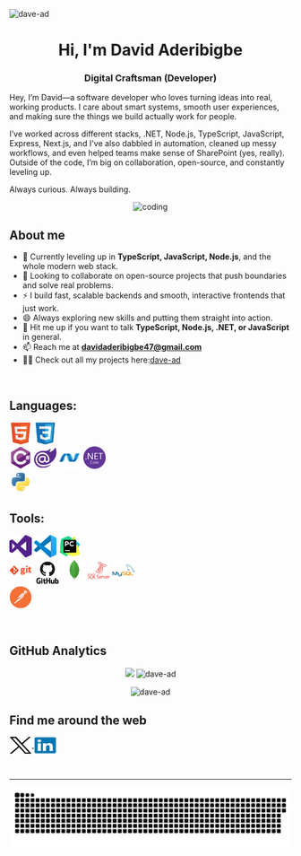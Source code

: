 <p align="left">
	<img src="https://komarev.com/ghpvc/?username=dave-ad&label=Profile%20views&color=0e75b6&style=flat" alt="dave-ad" />
</p>

<h1 align="center">Hi, I'm David Aderibigbe</h1>
<h3 align="center">Digital Craftsman (Developer)</h3>
<P>
	Hey, I’m David—a software developer who loves turning ideas into real, working products.
I care about smart systems, smooth user experiences, and making sure the things we build actually work for people.

I’ve worked across different stacks, .NET, Node.js, TypeScript, JavaScript, Express, Next.js, and I've also dabbled in automation, cleaned up messy workflows, and even helped teams make sense of SharePoint (yes, really).
Outside of the code, I’m big on collaboration, open-source, and constantly leveling up.

Always curious. Always building.
</P>
<p align="center"> <img alt="coding" width="400" src="https://media.tenor.com/GfSX-u7VGM4AAAAC/coding.gif"> </p>

## **About me**

<!-- - 🔭 I’m currently working on **#30DaysOfPython**. -->
- 🌱 Currently leveling up in **TypeScript, JavaScript, Node.js**, and the whole modern web stack.
- 👯 Looking to collaborate on open-source projects that push boundaries and solve real problems.
- ⚡ I build fast, scalable backends and smooth, interactive frontends that just work.
- 😄 Always exploring new skills and putting them straight into action.
- 💬 Hit me up if you want to talk **TypeScript, Node.js, .NET, or JavaScript** in general.
- 📫 Reach me at **davidaderibigbe47@gmail.com**
- 👨‍💻 Check out all my projects here:[dave-ad](https://github.com/dave-ad)
<!-- - 💻 Passionate about crafting interactive, user-friendly websites. -->
<!-- - ⚡ Fun fact I also love to listen to music while coding. -->
</br>


<!-- Languages -->
## **Languages:**
<p align="left">
	<img src="https://github.com/devicons/devicon/blob/master/icons/html5/html5-original.svg" alt="html5" width="40" height="40"/>
	<img src="https://github.com/devicons/devicon/blob/master/icons/css3/css3-original.svg" alt="css3" width="40" height="40"/> 
	<br/>
	<img src="https://github.com/devicons/devicon/blob/master/icons/csharp/csharp-original.svg" alt="csharp" width="40" height="40"/>
	<img src="https://github.com/devicons/devicon/blob/master/icons/blazor/blazor-original.svg" alt="css3" width="40" height="40"/>
	<img src="https://github.com/devicons/devicon/blob/master/icons/dot-net/dot-net-original.svg" alt="css3" width="40" height="40"/>
	<img src="https://github.com/devicons/devicon/blob/master/icons/dotnetcore/dotnetcore-original.svg" alt="css3" width="40" height="40"/> 
	<br/>
	<img src="https://github.com/devicons/devicon/blob/master/icons/python/python-original.svg" alt="python" width="40" height="40"/>
	<!-- <img src="https://cdn.worldvectorlogo.com/logos/django.svg" alt="django" width="40" height="40"/> -->
	<!-- <img src="https://www.vectorlogo.zone/logos/pocoo_flask/pocoo_flask-icon.svg" alt="flask" width="40" height="40"/> -->
</p>
  
<!-- Tools -->
## **Tools:**
<p align="left">
	<img src="https://github.com/devicons/devicon/blob/master/icons/visualstudio/visualstudio-plain.svg" alt="Visual Studio" width="40" height="40"/>
	<img src="https://github.com/devicons/devicon/blob/master/icons/vscode/vscode-original.svg" alt="Visual Studio Code" width="40" height="40"/>
	<img src="https://github.com/devicons/devicon/blob/master/icons/pycharm/pycharm-original.svg" alt="jetbrains_pycharm" width="40" height="40">
	<br/>
  	<img src="https://github.com/devicons/devicon/blob/master/icons/git/git-plain-wordmark.svg" alt="git" width="40" height="40"/>
	<img src="https://github.com/devicons/devicon/blob/master/icons/github/github-original-wordmark.svg" alt="github" width="40" height="40" style="vertical-align:top; margin:4px"></a>
	<img src="https://github.com/devicons/devicon/blob/master/icons/mongodb/mongodb-original.svg" alt="mongodb" width="40" height="40"/>
	<img src="https://github.com/devicons/devicon/blob/master/icons/microsoftsqlserver/microsoftsqlserver-plain-wordmark.svg" alt="mssql" width="40" height="40"/>
	<img src="https://github.com/devicons/devicon/blob/master/icons/mysql/mysql-original-wordmark.svg" alt="mysql" width="40" height="40"/>
 	<br/>
  	<img src="https://github.com/devicons/devicon/blob/master/icons/postman/postman-original.svg" alt="postman" width="40" height="40"/>
</p>
<br/>

<!--Google analytics-->
## **GitHub Analytics**
 <p align="center">
	<img height="156em" src="https://github-readme-stats.vercel.app/api?username=dave-ad&show_icons=true&locale=en&theme=dark&include_all_commits=true&count_private=true" />
	<img height="156em" src="https://github-readme-stats.vercel.app/api/top-langs?username=dave-ad&show_icons=true&locale=en&layout=compact&langs_count=8&theme=dark" alt="dave-ad" />
 </p>
<p align="center">
	<img height="160em" align="center" src="https://github-readme-streak-stats.herokuapp.com/?user=dave-ad&theme=dark&hide_border=false" alt="dave-ad" /></p>
</p>

<!-- Connect with me -->
## **Find me around the web** ️
<p align="left">
	<a href="https://twitter.com/_dave_ad" target="blank">
		<img align="center" src="https://github.com/devicons/devicon/blob/master/icons/twitter/twitter-original.svg" alt="Twitter" height="30" width="40" />
	</a>
	<a href="www.linkedin.com/in/aderibigbedavid" target="blank">
		<img align="center" src="https://github.com/devicons/devicon/blob/master/icons/linkedin/linkedin-original.svg" alt="LinkedIn" height="30" width="40" />
	</a>
</p>

<!-- Github Trophy -->
<!-- <p align="left">
	<a href="https://github.com/ryo-ma/github-profile-trophy"><img src="https://github-profile-trophy.vercel.app/?username=dave-ad" alt="dave-ad" /></a> 
</p> -->

<br/>
<hr/>

<p align="center">
<picture>
  <source media="(prefers-color-scheme: dark)" srcset="https://raw.githubusercontent.com/abhishek-00/Abhishek-00/output/github-contribution-grid-snake-dark.svg">
  <source media="(prefers-color-scheme: light)" srcset="https://raw.githubusercontent.com/Abhishek-00/Abhishek-00/output/github-contribution-grid-snake.svg">
 
 <img alt="github contribution grid snake animation" src="https://raw.githubusercontent.com/abhishek-00/Abhishek-00/output/github-contribution-grid-snake-dark.svg">
</picture>
</p>

